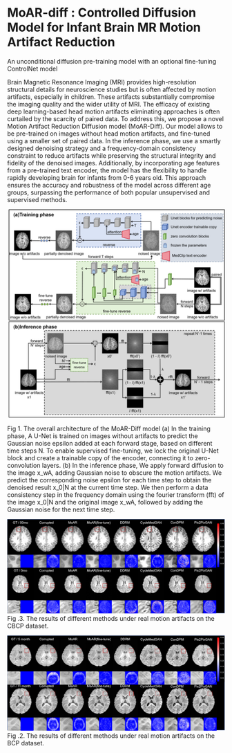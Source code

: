 # MoAR-diff :  Controlled Diffusion Model for Infant Brain MR Motion Artifact Reduction
An unconditional diffusion pre-training model with an optional fine-tuning ControlNet model

Brain Magnetic Resonance Imaging (MRI) provides high-resolution structural details for neuroscience studies but is often affected by motion artifacts, especially in children. These artifacts substantially compromise the imaging quality and the wider utility of MRI. The efficacy of existing deep learning-based head motion artifacts eliminating approaches is often curtailed by the scarcity of paired data. To address this, we propose a novel Motion Artifact Reduction Diffusion model (MoAR-Diff). Our model allows to be pre-trained on images without head motion artifacts, and fine-tuned using a smaller set of paired data. In the inference phase, we use a smartly designed denoising strategy and a frequency-domain consistency constraint to reduce artifacts while preserving the structural integrity and fidelity of the denoised images. Additionally, by incorporating age features from a pre-trained text encoder, the model has the flexibility to handle rapidly developing brain for infants from 0-6 years old. This approach ensures the accuracy and robustness of the model across different age groups, surpassing the performance of both popular unsupervised and supervised methods.

![The overall architecture of the MoAR-Diff model ](https://github.com/shtechDeng/MoAR-diff/blob/main/UnDPM_finetune/models/model_final.png?raw=true)

Fig 1. The overall architecture of the MoAR-Diff model  (a) In the training phase, A U-Net is trained on images without artifacts to predict the Gaussian noise epsilon added at each forward stage, based on different time steps N. To enable supervised fine-tuning, we lock the original U-Net block and create a trainable copy of the encoder, connecting it to zero-convolution layers. (b) In the inference phase, We apply forward diffusion to the image x_wA, adding Gaussian noise to obscure the motion artifacts. We predict the corresponding noise epsilon for each time step to obtain the denoised result x_0|N at the current time step. We then perform a data consistency step in the frequency domain using the fourier transform (fft) of the image x_0|N and the original image x_wA, followed by adding the Gaussian noise for the next time step.

![Fig .3. The results of different methods under real motion artifacts on the CBCP dataset.](https://github.com/shtechDeng/MoAR-diff/blob/main/UnDPM_finetune/result/CBCP_ALL.png?raw=true)
Fig .3. The results of different methods under real motion artifacts on the CBCP dataset.

![Fig .2. The results of different methods under real motion artifacts on the BCP dataset.](https://github.com/shtechDeng/MoAR-diff/blob/main/UnDPM_finetune/result/BCP_ALL.png?raw=true)
Fig .2. The results of different methods under real motion artifacts on the BCP dataset.
